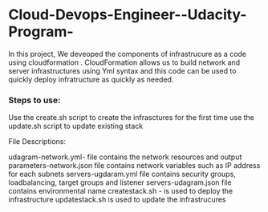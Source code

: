 # Cloud-Devops-Engineer--Udacity-Program-
<p>In this project, We deveoped the components of infrastrucure as a code using cloudformation . CloudFormation allows us to build network and server infrastructures using Yml syntax and this code can be used to quickly deploy infratructure as quickly as needed.</p>
<h3>Steps to use:</h3>
Use the create.sh script to create the infrasctures for the first time
use the update.sh script to update existing stack 

File Descriptions:

udagram-network.yml- file contains the network resources and output 
parameters-network.json file contains network variables such as IP address for each subnets 
servers-ugdaram.yml file contains security groups, loadbalancing, target groups and listener
servers-udagram.json file contains environmental name 
createstack.sh - is used to deploy the infrastructure
updatestack.sh is used to update the infrastrucures 



